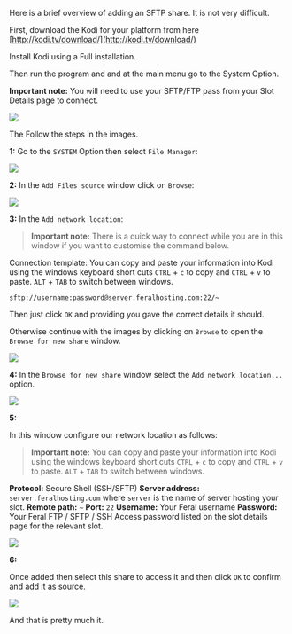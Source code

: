 
Here is a brief overview of adding an SFTP share. It is not very difficult.

First, download the Kodi for your platform from here [http://kodi.tv/download/](http://kodi.tv/download/)

Install Kodi using a Full installation.

Then run the program and and at the main menu go to the System Option.

**Important note:** You will need to use your SFTP/FTP pass from your Slot Details page to connect.

![](https://raw.github.com/feralhosting/feralfilehosting/master/Feral%20Wiki/General/Your%20Feral%20slot%20is%20active%20-%20Part%201%20-%20The%20Account%20Manager/02%20slot%20detail%201.png)

The Follow the steps in the images.

**1:** Go to the `SYSTEM` Option then select `File Manager`:

![](https://raw.githubusercontent.com/feralhosting/feralfilehosting/master/Feral%20Wiki/Other%20software/Kodi%20-%20Formerly%20XBMC%20-%20Connecting%20to%20Shares/1.png)

**2:** In the `Add Files source` window click on `Browse`:

![](https://raw.githubusercontent.com/feralhosting/feralfilehosting/master/Feral%20Wiki/Other%20software/Kodi%20-%20Formerly%20XBMC%20-%20Connecting%20to%20Shares/2.png)

**3:** In the `Add network location`:

> **Important note:** There is a quick way to connect while you are in this window if you want to customise the command below.

Connection template: You can copy and paste your information into Kodi using the windows keyboard short cuts `CTRL` + `c` to copy and `CTRL` + `v` to paste. `ALT` + `TAB` to switch between windows.

~~~
sftp://username:password@server.feralhosting.com:22/~
~~~

Then just click `OK` and providing you gave the correct details it should.

Otherwise continue with the images by clicking on `Browse` to open the `Browse for new share` window.

![](https://raw.githubusercontent.com/feralhosting/feralfilehosting/master/Feral%20Wiki/Other%20software/Kodi%20-%20Formerly%20XBMC%20-%20Connecting%20to%20Shares/3.png)

**4:** In the `Browse for new share` window select the `Add network location...` option.

![](https://raw.githubusercontent.com/feralhosting/feralfilehosting/master/Feral%20Wiki/Other%20software/Kodi%20-%20Formerly%20XBMC%20-%20Connecting%20to%20Shares/4.png)

**5:**

In this window configure our network location as follows:

> **Important note:** You can copy and paste your information into Kodi using the windows keyboard short cuts `CTRL` + `c` to copy and `CTRL` + `v` to paste. `ALT` + `TAB` to switch between windows.

**Protocol:** Secure Shell (SSH/SFTP)
**Server address:** `server.feralhosting.com` where `server` is the name of server hosting your slot.
**Remote path:** `~`
**Port:** `22`
**Username:** Your Feral username
**Password:** Your Feral FTP / SFTP / SSH Access password listed on the slot details page for the relevant slot.

![](https://raw.githubusercontent.com/feralhosting/feralfilehosting/master/Feral%20Wiki/Other%20software/Kodi%20-%20Formerly%20XBMC%20-%20Connecting%20to%20Shares/5.png)

**6:**

Once added then select this share to access it and then click `OK` to confirm and add it as source.

![](https://raw.githubusercontent.com/feralhosting/feralfilehosting/master/Feral%20Wiki/Other%20software/Kodi%20-%20Formerly%20XBMC%20-%20Connecting%20to%20Shares/6.png)

And that is pretty much it.



